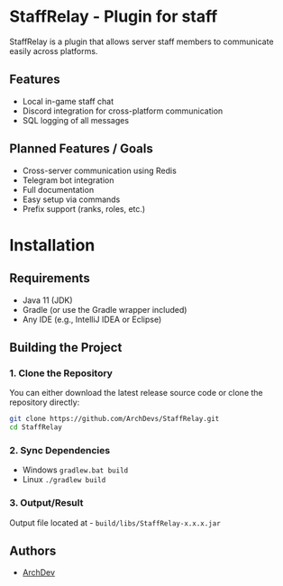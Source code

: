 # StaffRelay - Plugin for staff

StaffRelay is a plugin that allows server staff members to communicate easily across platforms.

## Features
- Local in-game staff chat
- Discord integration for cross-platform communication
- SQL logging of all messages

## Planned Features / Goals
- Cross-server communication using Redis
- Telegram bot integration
- Full documentation
- Easy setup via commands
- Prefix support (ranks, roles, etc.)

# Installation

## Requirements
- Java 11 (JDK)
- Gradle (or use the Gradle wrapper included)
- Any IDE (e.g., IntelliJ IDEA or Eclipse)

## Building the Project

### 1. Clone the Repository
You can either download the latest release source code or clone the repository directly:
```bash
git clone https://github.com/ArchDevs/StaffRelay.git
cd StaffRelay
```
### 2. Sync Dependencies
- Windows ```gradlew.bat build```
- Linux ```./gradlew build```

### 3. Output/Result
Output file located at - ```build/libs/StaffRelay-x.x.x.jar```

## Authors
- [ArchDev](https://github.com/ArchDevs)
